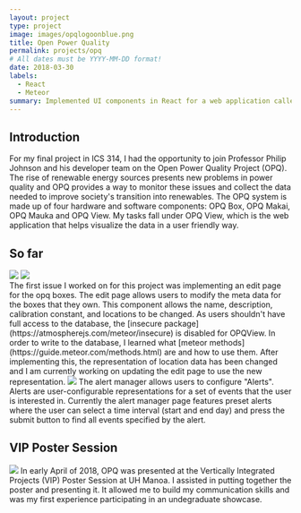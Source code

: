 ```yaml
---
layout: project
type: project
image: images/opqlogoonblue.png
title: Open Power Quality
permalink: projects/opq
# All dates must be YYYY-MM-DD format!
date: 2018-03-30
labels:
  - React
  - Meteor
summary: Implemented UI components in React for a web application called OPQView
---
```

## Introduction
For my final project in ICS 314, I had the opportunity to join Professor Philip Johnson and his developer team on the Open Power Quality Project (OPQ). The rise of renewable energy sources presents new problems in power quality and OPQ provides a way to monitor these issues and collect the data needed to improve society's transition into renewables. The OPQ system is made up of four hardware and software components: OPQ Box, OPQ Makai, OPQ Mauka and OPQ View. My tasks fall under OPQ View, which is the web application that helps visualize the data in a user friendly way.  

## So far
<img class="ui fluid right floated medium image" src="{{ site.baseurl }}/images/edit_form.png">
<img class="ui fluid right floated medium image" src="{{ site.baseurl }}/images/edit_after.png">

<br>
The first issue I worked on for this project was implementing an edit page for the opq boxes. The edit page allows users to modify the meta data for the boxes that they own. This component allows the name, description, calibration constant, and locations to be changed. As users shouldn't have full access to the database, the [insecure package](https://atmospherejs.com/meteor/insecure) is disabled for OPQView. In order to write to the database, I learned what [meteor methods](https://guide.meteor.com/methods.html) are and how to use them. After implementing this, the representation of location data has been changed and I am currently working on updating the edit page to use the new representation. 

<img class="ui fluid left floated medium image" src="{{ site.baseurl }}/images/alerts_manager.png">
The alert manager allows users to configure "Alerts". Alerts are user-configurable representations for a set of events that the user is interested in. Currently the alert manager page features preset alerts where the user can select a time interval (start and end day) and press the submit button to find all events specified by the alert. 

## VIP Poster Session
<img class="ui left floated medium image" src="{{ site.baseurl }}/images/vip-poster.jpg">
In early April of 2018, OPQ was presented at the Vertically Integrated Projects (VIP) Poster Session at UH Manoa. I assisted in putting together the poster and presenting it. It allowed me to build my communication skills and was my first experience participating in an undegraduate showcase. 
